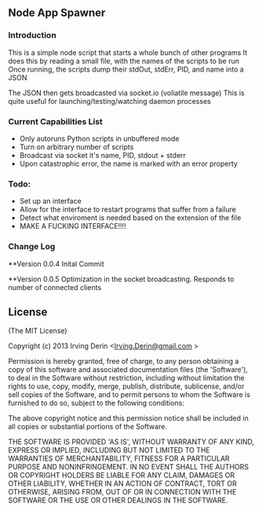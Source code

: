 ##  Node App Spawner



### Introduction
This is a simple node script that starts a whole bunch of other programs
It does this by reading a small file, with the names of the scripts to be run
Once running, the scripts dump their stdOut, stdErr, PID, and name into a JSON

The JSON then gets broadcasted via socket.io (voliatile message)
This is quite useful for launching/testing/watching daemon processes

### Current Capabilities List
- Only autoruns Python scripts in unbuffered mode
- Turn on arbitrary number of scripts
- Broadcast via socket it's name, PID, stdout + stderr
- Upon catastrophic error, the name is marked with an error property

### Todo:
- Set up an interface
- Allow for the interface to restart programs that suffer from a failure
- Detect what enviroment is needed based on the extension of the file
- MAKE A FUCKING INTERFACE!!!!

### Change Log
**Version 0.0.4
Inital Commit

**Version 0.0.5
Optimization in the socket broadcasting. Responds to number of connected clients


## License 

(The MIT License)

Copyright (c) 2013 Irving Derin &lt;Irving.Derin@gmail.com &gt;

Permission is hereby granted, free of charge, to any person obtaining
a copy of this software and associated documentation files (the
'Software'), to deal in the Software without restriction, including
without limitation the rights to use, copy, modify, merge, publish,
distribute, sublicense, and/or sell copies of the Software, and to
permit persons to whom the Software is furnished to do so, subject to
the following conditions:

The above copyright notice and this permission notice shall be
included in all copies or substantial portions of the Software.

THE SOFTWARE IS PROVIDED 'AS IS', WITHOUT WARRANTY OF ANY KIND,
EXPRESS OR IMPLIED, INCLUDING BUT NOT LIMITED TO THE WARRANTIES OF
MERCHANTABILITY, FITNESS FOR A PARTICULAR PURPOSE AND NONINFRINGEMENT.
IN NO EVENT SHALL THE AUTHORS OR COPYRIGHT HOLDERS BE LIABLE FOR ANY
CLAIM, DAMAGES OR OTHER LIABILITY, WHETHER IN AN ACTION OF CONTRACT,
TORT OR OTHERWISE, ARISING FROM, OUT OF OR IN CONNECTION WITH THE
SOFTWARE OR THE USE OR OTHER DEALINGS IN THE SOFTWARE.
